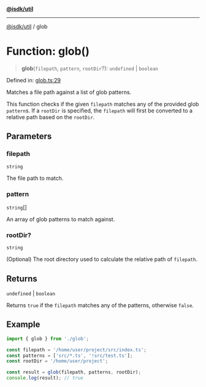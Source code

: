 [**@isdk/util**](../README.md)

***

[@isdk/util](../globals.md) / glob

# Function: glob()

> **glob**(`filepath`, `pattern`, `rootDir`?): `undefined` \| `boolean`

Defined in: [glob.ts:29](https://github.com/isdk/util.js/blob/79fcdde5490ce675c34a8f772113e8a202beea65/src/glob.ts#L29)

Matches a file path against a list of glob patterns.

This function checks if the given `filepath` matches any of the provided glob `pattern`s.
If a `rootDir` is specified, the `filepath` will first be converted to a relative path
based on the `rootDir`.

## Parameters

### filepath

`string`

The file path to match.

### pattern

`string`[]

An array of glob patterns to match against.

### rootDir?

`string`

(Optional) The root directory used to calculate the relative path of `filepath`.

## Returns

`undefined` \| `boolean`

Returns `true` if the `filepath` matches any of the patterns, otherwise `false`.

## Example

```typescript
import { glob } from './glob';

const filepath = '/home/user/project/src/index.ts';
const patterns = ['src/*.ts', '!src/test.ts'];
const rootDir = '/home/user/project';

const result = glob(filepath, patterns, rootDir);
console.log(result); // true
```
